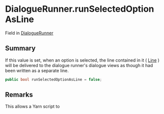 # DialogueRunner.runSelectedOptionAsLine

Field in [DialogueRunner](/docs/api/csharp/yarn.unity.dialoguerunner.md)

## Summary


If this value is set, when an option is selected, the line contained
in it ( <a href="yarn.optionset.option.line.md">Line</a> ) will be delivered to the
dialogue runner's dialogue views as though it had been written as a
separate line.


```csharp
public bool runSelectedOptionAsLine = false;
```

## Remarks


This allows a Yarn script to


